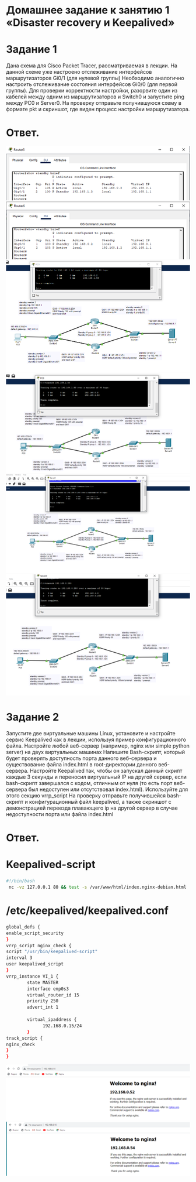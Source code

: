 # Домашнее задание к занятию 1 «Disaster recovery и Keepalived»

# Задание 1
Дана схема для Cisco Packet Tracer, рассматриваемая в лекции.
На данной схеме уже настроено отслеживание интерфейсов маршрутизаторов Gi0/1 (для нулевой группы)
Необходимо аналогично настроить отслеживание состояния интерфейсов Gi0/0 (для первой группы).
Для проверки корректности настройки, разорвите один из кабелей между одним из маршрутизаторов и Switch0 и запустите ping между PC0 и Server0.
На проверку отправьте получившуюся схему в формате pkt и скриншот, где виден процесс настройки маршрутизатора.

# Ответ.
![Скрин 1](https://github.com/MalovAleksey/DZ/blob/main/2023-11-12_16-16-24.png)
![Скрин 2](https://github.com/MalovAleksey/DZ/blob/main/2023-11-12_16-18-51.png)
![Скрин 3](https://github.com/MalovAleksey/DZ/blob/main/2023-11-12_15-23-45.png)
![Скрин 4](https://github.com/MalovAleksey/DZ/blob/main/2023-11-12_15-24-46.png)
![Скрин 5](https://github.com/MalovAleksey/DZ/blob/main/2023-11-12_15-27-16.png)
![Скрин 6](https://github.com/MalovAleksey/DZ/blob/main/2023-11-12_15-59-06.png)


# Задание 2

Запустите две виртуальные машины Linux, установите и настройте сервис Keepalived как в лекции, используя пример конфигурационного файла.
Настройте любой веб-сервер (например, nginx или simple python server) на двух виртуальных машинах
Напишите Bash-скрипт, который будет проверять доступность порта данного веб-сервера и существование файла index.html в root-директории данного веб-сервера.
Настройте Keepalived так, чтобы он запускал данный скрипт каждые 3 секунды и переносил виртуальный IP на другой сервер, если bash-скрипт завершался с кодом, отличным от нуля (то есть порт веб-сервера был недоступен или отсутствовал index.html). Используйте для этого секцию vrrp_script
На проверку отправьте получившейся bash-скрипт и конфигурационный файл keepalived, а также скриншот с демонстрацией переезда плавающего ip на другой сервер в случае недоступности порта или файла index.html

# Ответ.

# Keepalived-script
```Bash
#!/bin/bash
 nc -vz 127.0.0.1 80 && test -s /var/www/html/index.nginx-debian.html
```
# /etc/keepalived/keepalived.conf
```Bash
global_defs {
enable_script_security
}
vrrp_script nginx_check {
script "/usr/bin/keepalived-script"
interval 3
user keepalived_script
}
vrrp_instance VI_1 {
        state MASTER
        interface enp0s3
        virtual_router_id 15
        priority 250
        advert_int 1

        virtual_ipaddress {
              192.168.0.15/24
        }
track_script {
nginx_check
}
}
```
![Скрин 1](https://github.com/MalovAleksey/DZ/blob/main/2023-10-15_10-25-06.png)
![Скрин 1](https://github.com/MalovAleksey/DZ/blob/main/2023-10-15_10-25-31.png)

